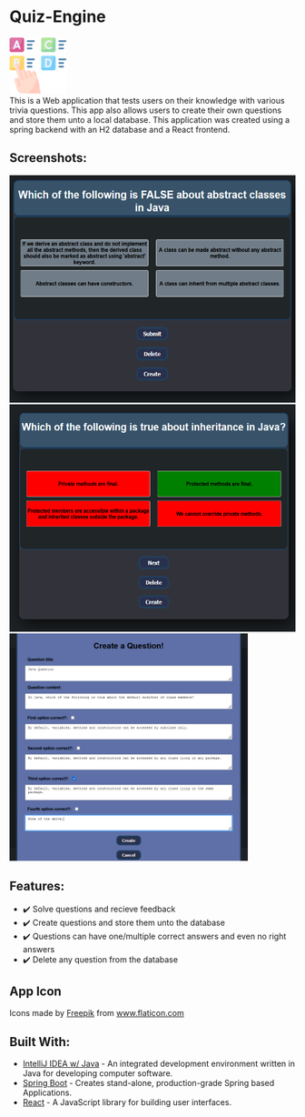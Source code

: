 # Quiz-Engine
<img src="https://github.com/Kauka1/Quiz-Engine/blob/main/Web%20Quiz%20Engine/task/src/Pictures/choose.png" height="100px"/> <br>
This is a Web application that tests users on their knowledge with various trivia questions. This app also allows users to create their own questions and store them unto a local database. This application was created using a spring backend with an H2 database and a React frontend.

## Screenshots:
<img src="https://github.com/Kauka1/Quiz-Engine/blob/main/Web%20Quiz%20Engine/task/src/Pictures/Screenshot1.png" height="400px"/>
<img src="https://github.com/Kauka1/Quiz-Engine/blob/main/Web%20Quiz%20Engine/task/src/Pictures/Screenshot2.png" height="400px"/> 
<img src="https://github.com/Kauka1/Quiz-Engine/blob/main/Web%20Quiz%20Engine/task/src/Pictures/Screenshot3.png" height="400px"/>

## Features:
  - ✔️ Solve questions and recieve feedback
  - ✔️ Create questions and store them unto the database
  - ✔️ Questions can have one/multiple correct answers and even no right answers
  - ✔️ Delete any question from the database


## App Icon
<div>Icons made by <a href="https://www.flaticon.com/authors/freepik" title="Freepik">Freepik</a> from <a href="https://www.flaticon.com/" title="Flaticon">www.flaticon.com</a></div>

## Built With:
- [IntelliJ IDEA w/ Java](https://developer.android.com/studio/) - An integrated development environment written in Java for developing computer software.
- [Spring Boot](https://spring.io/projects/spring-boot) - Creates stand-alone, production-grade Spring based Applications.
- [React](https://reactjs.org/) - A JavaScript library for building user interfaces.
